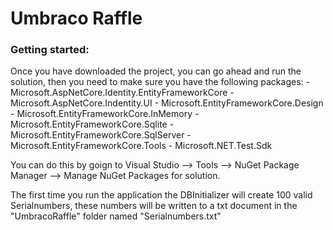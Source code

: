 # Umbraco Raffle
### Getting started:
Once you have downloaded the project, you can go ahead and run the solution, then you need to make sure you have the following packages:
	- Microsoft.AspNetCore.Identity.EntityFrameworkCore
	- Microsoft.AspNetCore.Indentity.UI
	- Microsoft.EntityFrameworkCore.Design
	- Microsoft.EntityFrameworkCore.InMemory
	- Microsoft.EntityFrameworkCore.Sqlite
	- Microsoft.EntityFrameworkCore.SqlServer
	- Microsoft.EntityFrameworkCore.Tools
	- Microsoft.NET.Test.Sdk

You can do this by goign to Visual Studio --> Tools --> NuGet Package Manager --> Manage NuGet Packages for solution.

The first time you run the application the DBInitializer will create 100 valid Serialnumbers, these numbers will be written to a txt document in the "UmbracoRaffle" folder named "Serialnumbers.txt"
